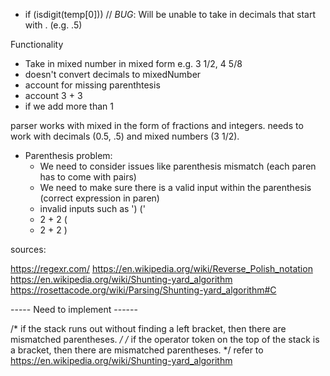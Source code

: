 
- if (isdigit(temp[0])) // *BUG*: Will be unable to take in decimals that start with . (e.g. .5)

Functionality

- Take in mixed number in mixed form e.g. 3 1/2, 4 5/8
- doesn't convert decimals to mixedNumber
- account for missing parenthtesis
- account 3 + 3
- if we add more than 1

parser works with mixed in the form of fractions and integers.
needs to work with decimals (0.5, .5) and mixed numbers (3 1/2).

- Parenthesis problem:
    - We need to consider issues like parenthesis mismatch (each paren has to come with pairs)
    - We need to make sure there is a valid input within the parenthesis (correct expression in paren)
    - invalid inputs such as ') ('
    - 2 + 2 (
    - 2 + 2 )


sources:

https://regexr.com/
https://en.wikipedia.org/wiki/Reverse_Polish_notation
https://en.wikipedia.org/wiki/Shunting-yard_algorithm
https://rosettacode.org/wiki/Parsing/Shunting-yard_algorithm#C

----- Need to implement ------

 /* if the stack runs out without finding a left bracket, then there are mismatched parentheses. */
 /* if the operator token on the top of the stack is a bracket, then there are mismatched parentheses. */
 refer to https://en.wikipedia.org/wiki/Shunting-yard_algorithm
